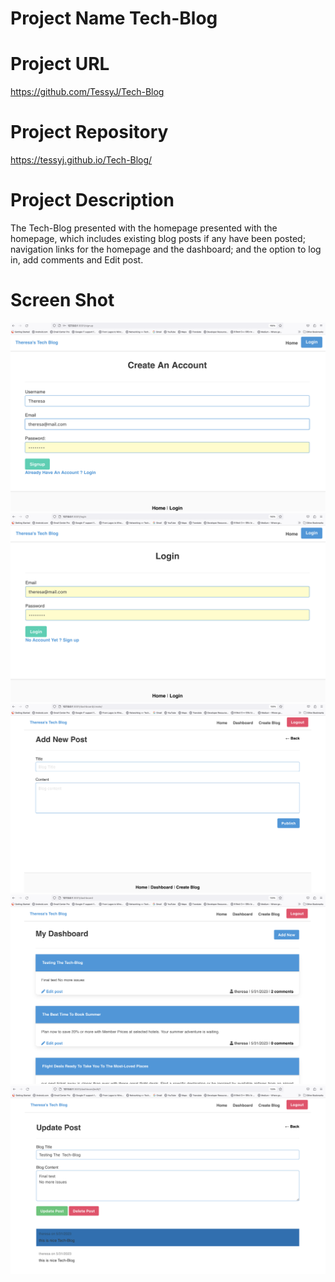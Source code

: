 #

# Project Name Tech-Blog

# Project URL

https://github.com/TessyJ/Tech-Blog

# Project Repository

https://tessyj.github.io/Tech-Blog/

# Project Description

The Tech-Blog presented with the homepage presented with the homepage, which includes existing blog posts if any have been posted; navigation links for the homepage and the dashboard; and the option to log in, add comments and Edit post.

# Screen Shot

![screenshot1](/mvc-tech-blog/images/shot1.png)
![screenshot2](/mvc-tech-blog/images/shot2.png)
![screenshot3](/mvc-tech-blog/images/shot3.png)
![screenshot4](/mvc-tech-blog/images/shot4.png)
![screenshot5](/mvc-tech-blog/images/shot5.png)
